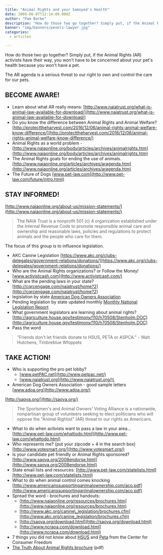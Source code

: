 ```yaml
---
title: "Animal Rights and your Samoyed's Health"
date: 2009-06-07T12:14:00.000Z
author: "Pam Barbe"
description: "How do those two go together? Simply put, if the Animal Rights activists have their way, you won't have to be concerned about your pet's health because you won't have a pet."
banner: "img/banners/pexels-lawyer.jpg"
categories:
  - articles

---
```


How do those two go together?
Simply put, if the Animal Rights (AR) activists have their way, you won't have to be concerned about your pet's health because you won't have a pet.

The AR agenda is a serious threat to our right to own and control the care for our pets.

## BECOME AWARE!

- Learn about what AR really means:
[http://www.naiatrust.org/what-is-animal-law-available-for-download/](http://www.naiatrust.org/what-is-animal-law-available-for-download/)
- Do you know the difference between Animal Rights and Animal Welfare?
[http://protecttheharvest.com/2016/12/06/animal-rights-animal-welfare-know-difference/](http://protecttheharvest.com/2016/12/06/animal-rights-animal-welfare-know-difference/)
- Animal Rights as a world problem -
[http://www.naiaonline.org/body/articles/archives/animalrights.htm](http://www.naiaonline.org/body/articles/archives/animalrights.htm)
- The Animal Rights goals for ending the use of animals.
[http://www.naiaonline.org/articles/archives/aragenda.htm](http://www.naiaonline.org/articles/archives/aragenda.htm)
- The Future of Dogs
[www.pet-law.com](http://www.pet-law.com/future/intro.html)

## STAY INFORMED!

[http://www.naiaonline.org/about-us/mission-statements/](http://www.naiaonline.org/about-us/mission-statements/)

> The NAIA Trust is a nonprofit 501 (c) 4 organization established
> under the Internal Revenue Code to promote responsible animal care and
> ownership and reasonable laws, policies and regulations to protect
> animals and the people who care for them.

The focus of this group is to influence legislation.

- AKC Canine Legislation
[https://www.akc.org/clubs-delegates/government-relations/donations/](https://www.akc.org/clubs-delegates/government-relations/donations/)
- Who are the Animal Rights organizations? or Follow the Money!
[www.activistcash.com](http://www.activistcash.com/)
- What are the pending laws in your state?
[http://cqrcengage.com/naiatrust/home?2](http://cqrcengage.com/naiatrust/home?2)
- legislation by state
[American Dog Owners Association](http://www.adoa.org/index.php?option=com_content&task=section&id=5&Itemid=33)
- Pending legislation by state updated monthly
[Monthly National Legislation Report](http://mnlreport.typepad.com/the_monthly_national_legi/)
- What government legislators are learning about animal rights?
[http://agriculture.house.gov/testimony/110/h70508/Stenholm.DOC](http://agriculture.house.gov/testimony/110/h70508/Stenholm.DOC)
- Pass the word

> "Friends don't let friends donate to HSUS, PETA or ASPCA." - Walt Hutchens, Timbreblue Whippets

## TAKE ACTION!

- Who is supporting the pro pet lobby?
  - [www.petPAC.net](http://www.petpac.net/)
  - [www.naiatrust.org](http://www.naiatrust.org/)\
- American Dog Owners Association - good sample letters
[www.adoa.org](http://www.adoa.org/)

[http://saova.org/](http://saova.org/)

> The Sportsmen's and Animal Owners' Voting Alliance is a nationwide, nonpartisan group of volunteers seeking to
> elect politicians who will oppose the "Animal Rightist" (AR) threat to our rights as Americans.

- What to do when activists want to pass a law in your area...
[http://www.pet-law.com/whattodo.html](http://www.pet-law.com/whattodo.html)
- Who represents me? (put your zipcode + 4 in the search box)
[http://www.votesmart.org/](http://www.votesmart.org/)
- Is your candidate pet friendly or Animal Rights sponsored?
[http://www.saova.org/2008endorse.html](http://www.saova.org/2008endorse.html)
- State email lists and resources:
[http://www.pet-law.com/statelists.html](http://www.pet-law.com/statelists.html)
- What to do when animal control comes knocking
[http://www.americanssupportinganimalownership.com/aco.pdf](http://www.americanssupportinganimalownership.com/aco.pdf)
- Spread the word - brochures and handouts:
  - [http://www.naiaonline.org/resources/brochures.htm](http://www.naiaonline.org/resources/brochures.htm)
  - [http://www.akc.org/canine\_legislation/brochures.cfm](http://www.akc.org/canine_legislation/brochures.cfm)
  - [http://saova.org/download.html](http://saova.org/download.html)
  - [http://www.ncraoa.com/download.html](http://www.ncraoa.com/download.html)
- 7 things you did not know about [HSUS](http://www.consumerfreedom.com/downloads/reference/docs/200810_CCF_7Things_HSUS.pdf) and [Peta](http://www.consumerfreedom.com/downloads/reference/docs/200810_CCF_7Things_PETA.pdf) from the Center for Consumer Freedom
- [The Truth About Animal Rights brochure](/files/The_Truth_About_Animal_Rights.pdf) (pdf)
